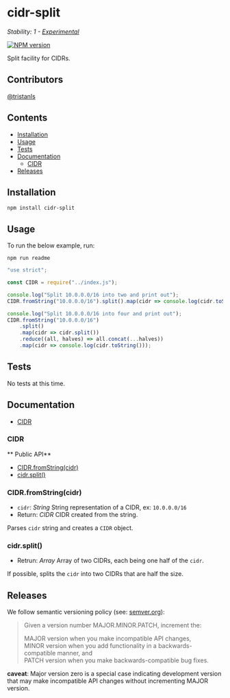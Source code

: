 # cidr-split

_Stability: 1 - [Experimental](https://github.com/tristanls/stability-index#stability-1---experimental)_

[![NPM version](https://badge.fury.io/js/cidr-split.png)](http://npmjs.org/package/cidr-split)

Split facility for CIDRs.

## Contributors

[@tristanls](https://github.com/tristanls)

## Contents

  * [Installation](#installation)
  * [Usage](#usage)
  * [Tests](#tests)
  * [Documentation](#documentation)
    * [CIDR](#cidr)
  * [Releases](#releases)

## Installation

    npm install cidr-split

## Usage

To run the below example, run:

    npm run readme

```javascript
"use strict";

const CIDR = require("../index.js");

console.log("Split 10.0.0.0/16 into two and print out");
CIDR.fromString("10.0.0.0/16").split().map(cidr => console.log(cidr.toString()));

console.log("Split 10.0.0.0/16 into four and print out");
CIDR.fromString("10.0.0.0/16")
    .split()
    .map(cidr => cidr.split())
    .reduce((all, halves) => all.concat(...halves))
    .map(cidr => console.log(cidr.toString()));

```

## Tests

No tests at this time.

## Documentation

  * [CIDR](#cidr)

### CIDR

** Public API**

  * [CIDR.fromString(cidr)](#cidrfromstringcidr)
  * [cidr.split()](#cidrsplit)

### CIDR.fromString(cidr)

  * `cidr`: _String_ String representation of a CIDR, ex: `10.0.0.0/16`
  * Return: _CIDR_ CIDR created from the string.

Parses `cidr` string and creates a `CIDR` object.

### cidr.split()

  * Retrun: _Array_ Array of two CIDRs, each being one half of the `cidr`.

If possible, splits the `cidr` into two CIDRs that are half the size.

## Releases

We follow semantic versioning policy (see: [semver.org](http://semver.org/)):

> Given a version number MAJOR.MINOR.PATCH, increment the:
>
>MAJOR version when you make incompatible API changes,<br/>
>MINOR version when you add functionality in a backwards-compatible manner, and<br/>
>PATCH version when you make backwards-compatible bug fixes.

**caveat**: Major version zero is a special case indicating development version that may make incompatible API changes without incrementing MAJOR version.
